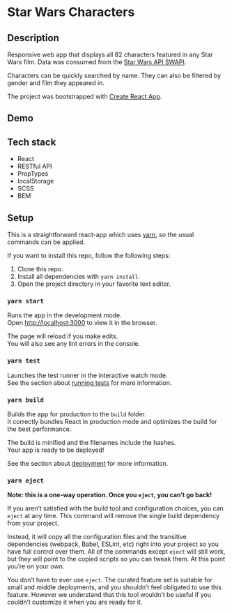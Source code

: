 # Star Wars Characters

## Description

Responsive web app that displays all 82 characters featured in any Star Wars film. Data was consumed from the [Star Wars API SWAPI](https://swapi.dev/).

Characters can be quickly searched by name. They can also be filtered by gender and film they appeared in.

The project was bootstrapped with [Create React App](https://github.com/facebook/create-react-app).

## Demo

## Tech stack

- React
- RESTful API
- PropTypes
- localStorage
- SCSS
- BEM

## Setup

This is a straightforward react-app which uses [yarn](https://yarnpkg.com/), so the usual commands can be applied.

If you want to install this repo, follow the following steps:

1. Clone this repo.
2. Install all dependencies with `yarn install`.
3. Open the project directory in your favorite text editor.

### `yarn start`

Runs the app in the development mode.\
Open [http://localhost:3000](http://localhost:3000) to view it in the browser.

The page will reload if you make edits.\
You will also see any lint errors in the console.

### `yarn test`

Launches the test runner in the interactive watch mode.\
See the section about [running tests](https://facebook.github.io/create-react-app/docs/running-tests) for more information.

### `yarn build`

Builds the app for production to the `build` folder.\
It correctly bundles React in production mode and optimizes the build for the best performance.

The build is minified and the filenames include the hashes.\
Your app is ready to be deployed!

See the section about [deployment](https://facebook.github.io/create-react-app/docs/deployment) for more information.

### `yarn eject`

**Note: this is a one-way operation. Once you `eject`, you can’t go back!**

If you aren’t satisfied with the build tool and configuration choices, you can `eject` at any time. This command will remove the single build dependency from your project.

Instead, it will copy all the configuration files and the transitive dependencies (webpack, Babel, ESLint, etc) right into your project so you have full control over them. All of the commands except `eject` will still work, but they will point to the copied scripts so you can tweak them. At this point you’re on your own.

You don’t have to ever use `eject`. The curated feature set is suitable for small and middle deployments, and you shouldn’t feel obligated to use this feature. However we understand that this tool wouldn’t be useful if you couldn’t customize it when you are ready for it.
